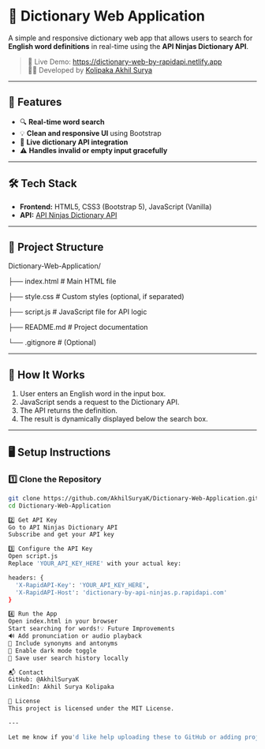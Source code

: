 # 📘 Dictionary Web Application

A simple and responsive dictionary web app that allows users to search for **English word definitions** in real-time using the **API Ninjas Dictionary API**.

> 🔗 Live Demo: https://dictionary-web-by-rapidapi.netlify.app  
> 👨‍💻 Developed by [Kolipaka Akhil Surya](https://www.linkedin.com/in/akhilsurya/)

---

## 🚀 Features

- 🔍 **Real-time word search**
- 💡 **Clean and responsive UI** using Bootstrap
- 🔗 **Live dictionary API integration**
- ⚠️ **Handles invalid or empty input gracefully**

---

## 🛠️ Tech Stack

- **Frontend:** HTML5, CSS3 (Bootstrap 5), JavaScript (Vanilla)
- **API:** [API Ninjas Dictionary API](https://rapidapi.com/apininjas/api/dictionary-by-api-ninjas)

---

## 📁 Project Structure

Dictionary-Web-Application/

├── index.html # Main HTML file

├── style.css # Custom styles (optional, if separated)

├── script.js # JavaScript file for API logic

├── README.md # Project documentation

└── .gitignore # (Optional)


---

## 🔧 How It Works

1. User enters an English word in the input box.
2. JavaScript sends a request to the Dictionary API.
3. The API returns the definition.
4. The result is dynamically displayed below the search box.

---

## 🖥️ Setup Instructions

### 1️⃣ Clone the Repository
```bash
git clone https://github.com/AkhilSuryaK/Dictionary-Web-Application.git
cd Dictionary-Web-Application

2️⃣ Get API Key
Go to API Ninjas Dictionary API
Subscribe and get your API key

3️⃣ Configure the API Key
Open script.js
Replace 'YOUR_API_KEY_HERE' with your actual key:

headers: {
  'X-RapidAPI-Key': 'YOUR_API_KEY_HERE',
  'X-RapidAPI-Host': 'dictionary-by-api-ninjas.p.rapidapi.com'
}

4️⃣ Run the App
Open index.html in your browser
Start searching for words!💡 Future Improvements
🔊 Add pronunciation or audio playback
🔁 Include synonyms and antonyms
🌙 Enable dark mode toggle
🧠 Save user search history locally

📬 Contact
GitHub: @AkhilSuryaK
LinkedIn: Akhil Surya Kolipaka

📄 License
This project is licensed under the MIT License.

---

Let me know if you'd like help uploading these to GitHub or adding project badges!
